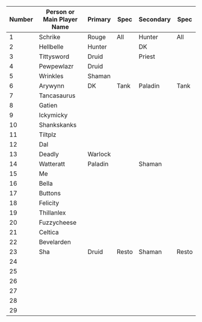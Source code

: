 <table class="tg">
<thead>
  <tr>
    <th class="tg-0lax">Number</th>    
    <th class="tg-0lax">Person or Main Player Name</th>
    <th class="tg-0lax">Primary</th>
    <th class="tg-0lax">Spec</th>
    <th class="tg-0lax">Secondary</th>
    <th class="tg-0lax">Spec</th>
  </tr>
</thead>
<tbody>
  <tr>
    <td class="tg-0lax">1</td>
    <td class="tg-0lax">Schrike</td>
    <td class="tg-0lax">Rouge</td>
    <td class="tg-0lax">All</td>
    <td class="tg-0lax">Hunter</td>
    <td class="tg-0lax">All</td>
  </tr>
  <tr>
    <td class="tg-0lax">2</td>
    <td class="tg-0lax">Hellbelle</td>
    <td class="tg-0lax">Hunter</td>
    <td class="tg-0lax"></td>
    <td class="tg-0lax">DK</td>
    <td class="tg-0lax"></td>
</tr>
  <tr>
    <td class="tg-0lax">3</td>
    <td class="tg-0lax">Tittysword</td>
    <td class="tg-0lax">Druid</td>
    <td class="tg-0lax"></td>
    <td class="tg-0lax">Priest</td>
    <td class="tg-0lax"></td>
</tr>
  <tr>
    <td class="tg-0lax">4</td>
    <td class="tg-0lax">Pewpewlazr</td>
    <td class="tg-0lax">Druid</td>
    <td class="tg-0lax"></td>
    <td class="tg-0lax"></td>
    <td class="tg-0lax"></td>
  </tr>
  <tr>
    <td class="tg-0lax">5</td>
    <td class="tg-0lax">Wrinkles</td>
    <td class="tg-0lax">Shaman</td>
    <td class="tg-0lax"></td>
    <td class="tg-0lax"></td>
    <td class="tg-0lax"></td>
  </tr>
  <tr>
    <td class="tg-0lax">6</td>
    <td class="tg-0lax">Arywynn</td>
    <td class="tg-0lax">DK</td>
    <td class="tg-0lax">Tank</td>
    <td class="tg-0lax">Paladin</td>
    <td class="tg-0lax">Tank</td>

  </tr>
  <tr>
    <td class="tg-0lax">7</td>
    <td class="tg-0lax">Tancasaurus</td>
    <td class="tg-0lax"></td>
    <td class="tg-0lax"></td>
    <td class="tg-0lax"></td>
    <td class="tg-0lax"></td>
  </tr>
  <tr>
    <td class="tg-0lax">8</td>
    <td class="tg-0lax">Gatien</td>
    <td class="tg-0lax"></td>
    <td class="tg-0lax"></td>
    <td class="tg-0lax"></td>
    <td class="tg-0lax"></td>
</tr>
  <tr>
    <td class="tg-0lax">9</td>
    <td class="tg-0lax">Ickymicky</td>
    <td class="tg-0lax"></td>
    <td class="tg-0lax"></td>
    <td class="tg-0lax"></td>
    <td class="tg-0lax"></td>
  </tr>
  <tr>
    <td class="tg-0lax">10</td>
    <td class="tg-0lax">Shankskanks</td>
    <td class="tg-0lax"></td>
    <td class="tg-0lax"></td>
    <td class="tg-0lax"></td>
    <td class="tg-0lax"></td>
  </tr>
  <tr>
    <td class="tg-0lax">11</td>
    <td class="tg-0lax">Tiltplz</td>
    <td class="tg-0lax"></td>
    <td class="tg-0lax"></td>
    <td class="tg-0lax"></td>
    <td class="tg-0lax"></td>
  </tr>
  <tr>
    <td class="tg-0lax">12</td>
    <td class="tg-0lax">Dal</td>
    <td class="tg-0lax"></td>
    <td class="tg-0lax"></td>
    <td class="tg-0lax"></td>
    <td class="tg-0lax"></td>
  </tr>
  <tr>
    <td class="tg-0lax">13</td>
    <td class="tg-0lax">Deadly</td>
    <td class="tg-0lax">Warlock</td>
    <td class="tg-0lax"></td>
    <td class="tg-0lax"></td>
    <td class="tg-0lax"></td>
  </tr>
  <tr>
    <td class="tg-0lax">14</td>
    <td class="tg-0lax">Watteratt</td>
    <td class="tg-0lax">Paladin</td>
    <td class="tg-0lax"></td>
    <td class="tg-0lax">Shaman</td>
    <td class="tg-0lax"></td>
  </tr>
  <tr>
    <td class="tg-0lax">15</td>
    <td class="tg-0lax">Me</td>
    <td class="tg-0lax"></td>
    <td class="tg-0lax"></td>
    <td class="tg-0lax"></td>
    <td class="tg-0lax"></td>
  </tr>
  <tr>
    <td class="tg-0lax">16</td>
    <td class="tg-0lax">Bella</td>
    <td class="tg-0lax"></td>
    <td class="tg-0lax"></td>
    <td class="tg-0lax"></td>
    <td class="tg-0lax"></td>
  </tr>
  <tr>
    <td class="tg-0lax">17</td>
    <td class="tg-0lax">Buttons</td>
    <td class="tg-0lax"></td>
    <td class="tg-0lax"></td>
    <td class="tg-0lax"></td>
    <td class="tg-0lax"></td>
  </tr>
  <tr>
    <td class="tg-0lax">18</td>
    <td class="tg-0lax">Felicity</td>
    <td class="tg-0lax"></td>
    <td class="tg-0lax"></td>
    <td class="tg-0lax"></td>
    <td class="tg-0lax"></td>
  </tr>
  <tr>
    <td class="tg-0lax">19</td>
    <td class="tg-0lax">Thillanlex</td>
    <td class="tg-0lax"></td>
    <td class="tg-0lax"></td>
    <td class="tg-0lax"></td>
    <td class="tg-0lax"></td>
  </tr>
  <tr>
    <td class="tg-0lax">20</td>
    <td class="tg-0lax">Fuzzycheese</td>
    <td class="tg-0lax"></td>
    <td class="tg-0lax"></td>
    <td class="tg-0lax"></td>
    <td class="tg-0lax"></td>
  </tr>
  <tr>
    <td class="tg-0lax">21</td>
    <td class="tg-0lax">Celtica</td>
    <td class="tg-0lax"></td>
    <td class="tg-0lax"></td>
    <td class="tg-0lax"></td>
    <td class="tg-0lax"></td>
  </tr>
  <tr>
    <td class="tg-0lax">22</td>
    <td class="tg-0lax">Bevelarden</td>
    <td class="tg-0lax"></td>
    <td class="tg-0lax"></td>
    <td class="tg-0lax"></td>
    <td class="tg-0lax"></td>
  </tr>
  <tr>
    <td class="tg-0lax">23</td>
    <td class="tg-0lax">Sha</td>
    <td class="tg-0lax">Druid</td>
    <td class="tg-0lax">Resto</td>
    <td class="tg-0lax">Shaman</td>
    <td class="tg-0lax">Resto</td>
  </tr>
  <tr>
    <td class="tg-0lax">24</td>
    <td class="tg-0lax"></td>
    <td class="tg-0lax"></td>
    <td class="tg-0lax"></td>
    <td class="tg-0lax"></td>
    <td class="tg-0lax"></td>
  </tr>
  <tr>
    <td class="tg-0lax">25</td>
    <td class="tg-0lax"></td>
    <td class="tg-0lax"></td>
    <td class="tg-0lax"></td>
    <td class="tg-0lax"></td>
    <td class="tg-0lax"></td>
  </tr>
  <tr>
    <td class="tg-0lax">26</td>
    <td class="tg-0lax"></td>
    <td class="tg-0lax"></td>
    <td class="tg-0lax"></td>
    <td class="tg-0lax"></td>
    <td class="tg-0lax"></td>
  </tr>
  <tr>
    <td class="tg-0lax">27</td>
    <td class="tg-0lax"></td>
    <td class="tg-0lax"></td>
    <td class="tg-0lax"></td>
    <td class="tg-0lax"></td>
    <td class="tg-0lax"></td>
  </tr>
  <tr>
    <td class="tg-0lax">28</td>
    <td class="tg-0lax"></td>
    <td class="tg-0lax"></td>
    <td class="tg-0lax"></td>
    <td class="tg-0lax"></td>
    <td class="tg-0lax"></td>
  </tr>
  <tr>
    <td class="tg-0lax">29</td>
    <td class="tg-0lax"></td>
    <td class="tg-0lax"></td>
    <td class="tg-0lax"></td>
    <td class="tg-0lax"></td>
    <td class="tg-0lax"></td>
  </tr>
</tbody>
</table>